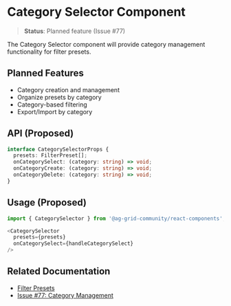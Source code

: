 # Category Selector Component

> **Status**: Planned feature (Issue #77)

The Category Selector component will provide category management functionality for filter presets.

## Planned Features

- Category creation and management
- Organize presets by category
- Category-based filtering
- Export/Import by category

## API (Proposed)

```typescript
interface CategorySelectorProps {
  presets: FilterPreset[];
  onCategorySelect: (category: string) => void;
  onCategoryCreate: (category: string) => void;
  onCategoryDelete: (category: string) => void;
}
```

## Usage (Proposed)

```typescript
import { CategorySelector } from '@ag-grid-community/react-components';

<CategorySelector
  presets={presets}
  onCategorySelect={handleCategorySelect}
/>
```

## Related Documentation

- [Filter Presets](./filter-presets.md)
- [Issue #77: Category Management](https://github.com/ryanrozich/ag-grid-react-components/issues/77)

